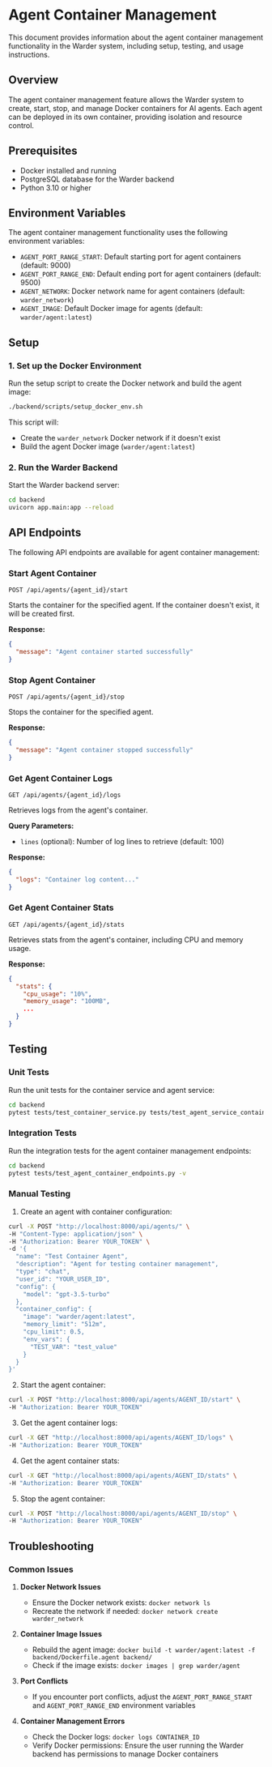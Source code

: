 # Agent Container Management

This document provides information about the agent container management functionality in the Warder system, including setup, testing, and usage instructions.

## Overview

The agent container management feature allows the Warder system to create, start, stop, and manage Docker containers for AI agents. Each agent can be deployed in its own container, providing isolation and resource control.

## Prerequisites

- Docker installed and running
- PostgreSQL database for the Warder backend
- Python 3.10 or higher

## Environment Variables

The agent container management functionality uses the following environment variables:

- `AGENT_PORT_RANGE_START`: Default starting port for agent containers (default: 9000)
- `AGENT_PORT_RANGE_END`: Default ending port for agent containers (default: 9500)
- `AGENT_NETWORK`: Docker network name for agent containers (default: `warder_network`)
- `AGENT_IMAGE`: Default Docker image for agents (default: `warder/agent:latest`)

## Setup

### 1. Set up the Docker Environment

Run the setup script to create the Docker network and build the agent image:

```bash
./backend/scripts/setup_docker_env.sh
```

This script will:
- Create the `warder_network` Docker network if it doesn't exist
- Build the agent Docker image (`warder/agent:latest`)

### 2. Run the Warder Backend

Start the Warder backend server:

```bash
cd backend
uvicorn app.main:app --reload
```

## API Endpoints

The following API endpoints are available for agent container management:

### Start Agent Container

```
POST /api/agents/{agent_id}/start
```

Starts the container for the specified agent. If the container doesn't exist, it will be created first.

**Response:**
```json
{
  "message": "Agent container started successfully"
}
```

### Stop Agent Container

```
POST /api/agents/{agent_id}/stop
```

Stops the container for the specified agent.

**Response:**
```json
{
  "message": "Agent container stopped successfully"
}
```

### Get Agent Container Logs

```
GET /api/agents/{agent_id}/logs
```

Retrieves logs from the agent's container.

**Query Parameters:**
- `lines` (optional): Number of log lines to retrieve (default: 100)

**Response:**
```json
{
  "logs": "Container log content..."
}
```

### Get Agent Container Stats

```
GET /api/agents/{agent_id}/stats
```

Retrieves stats from the agent's container, including CPU and memory usage.

**Response:**
```json
{
  "stats": {
    "cpu_usage": "10%",
    "memory_usage": "100MB",
    ...
  }
}
```

## Testing

### Unit Tests

Run the unit tests for the container service and agent service:

```bash
cd backend
pytest tests/test_container_service.py tests/test_agent_service_container.py -v
```

### Integration Tests

Run the integration tests for the agent container management endpoints:

```bash
cd backend
pytest tests/test_agent_container_endpoints.py -v
```

### Manual Testing

1. Create an agent with container configuration:

```bash
curl -X POST "http://localhost:8000/api/agents/" \
-H "Content-Type: application/json" \
-H "Authorization: Bearer YOUR_TOKEN" \
-d '{
  "name": "Test Container Agent",
  "description": "Agent for testing container management",
  "type": "chat",
  "user_id": "YOUR_USER_ID",
  "config": {
    "model": "gpt-3.5-turbo"
  },
  "container_config": {
    "image": "warder/agent:latest",
    "memory_limit": "512m",
    "cpu_limit": 0.5,
    "env_vars": {
      "TEST_VAR": "test_value"
    }
  }
}'
```

2. Start the agent container:

```bash
curl -X POST "http://localhost:8000/api/agents/AGENT_ID/start" \
-H "Authorization: Bearer YOUR_TOKEN"
```

3. Get the agent container logs:

```bash
curl -X GET "http://localhost:8000/api/agents/AGENT_ID/logs" \
-H "Authorization: Bearer YOUR_TOKEN"
```

4. Get the agent container stats:

```bash
curl -X GET "http://localhost:8000/api/agents/AGENT_ID/stats" \
-H "Authorization: Bearer YOUR_TOKEN"
```

5. Stop the agent container:

```bash
curl -X POST "http://localhost:8000/api/agents/AGENT_ID/stop" \
-H "Authorization: Bearer YOUR_TOKEN"
```

## Troubleshooting

### Common Issues

1. **Docker Network Issues**
   - Ensure the Docker network exists: `docker network ls`
   - Recreate the network if needed: `docker network create warder_network`

2. **Container Image Issues**
   - Rebuild the agent image: `docker build -t warder/agent:latest -f backend/Dockerfile.agent backend/`
   - Check if the image exists: `docker images | grep warder/agent`

3. **Port Conflicts**
   - If you encounter port conflicts, adjust the `AGENT_PORT_RANGE_START` and `AGENT_PORT_RANGE_END` environment variables

4. **Container Management Errors**
   - Check the Docker logs: `docker logs CONTAINER_ID`
   - Verify Docker permissions: Ensure the user running the Warder backend has permissions to manage Docker containers

